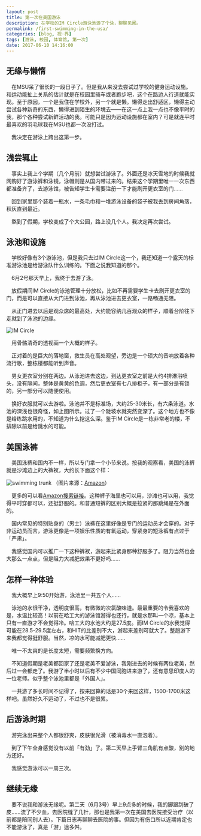 ```yaml
---
layout: post
title: 第一次在美国游泳
description: 在学校的IM Circle游泳池游了个泳，聊聊见闻。
permalink: /first-swimming-in-the-usa/
categories: [blog, 视·界]
tags: [游泳, 校园, 体育馆, 第一次]
date: 2017-06-10 14:16:00
--- 
```


<!--「http://lanternd.qiniudn.com/Pic4Post/」-->

## 无缘与懒惰

　在MSU呆了很长的一段日子了。但是我从来没去尝试过学校的健身运动设施。和运动能扯上关系的估计就是在校园里骑车或者跑步吧，这个在路边人行道就能实现。至于原因，一个是我住在学校外，另一个就是懒。懒得走出舒适区，懒得主动尝试各种新奇的东西，懒得进到陌生的环境去——在这一点上我一点也不像平时的我，那个各种尝试新鲜活动的我。可能只是因为运动设施都在室内？可是就连平时最喜欢的羽毛球我在MSU也都一次没打过。

　我决定在游泳上跨出这第一步。

## 浅尝辄止

　事实上我上个学期（几个月前）就想尝试游泳了。外面还是冰天雪地的时候我就网购好了游泳裤和泳镜，泳帽则是从国内带过来的。结果这个学期里唯一一次东西都准备齐了，去游泳馆，被告知学生卡需要注册一下才能刷开更衣室的门……

　回到家里那个装着一瓶水，一条毛巾和一堆游泳设备的袋子被我丢到房间角落，积灰直到最近。

　熬到了假期，学校变成了个大公园，路上没几个人。我决定再次尝试。

## 泳池和设施

　学校好像有3个游泳池，但是我只去过IM Circle这一个，我还知道一个露天的标准游泳池是给游泳队什么训练的。下面之说我知道的那个。

　6月2号那天早上，我终于去游了泳。

　放假期间IM Circle的泳池管理十分放松，比如不再需要学生卡去刷开更衣室的门，而是可以直接从大门进到泳池，再从泳池进去更衣室，一路畅通无阻。

　从正门进去以后是观众席的最高处，大约能容纳几百观众的样子，顺着台阶往下走就到了泳池的边缘。

![IM Circle](http://lanternd.qiniudn.com/Pic4Post/first-swimming-in-the-usa/swimming-pool-im-circle.png)

　用骨骼清奇的透视画一个大概的样子。

　正对着的是巨大的落地窗，救生员在高处观望，旁边是一个硕大的音响放着各种流行歌，整栋楼都能听到声音。

　男女更衣室分别在两边。从泳池进去这边，到达更衣室之前是大约4排淋浴喷头，没有隔间，整体是黄黄的色调，然后更衣室有七八排柜子，有一部分是有锁的，另一部分可以随便使用。

　换好衣服就可以去游啦。泳池并不是标准场，大约25-30米长，有六条泳道。水池的深浅也很奇怪，如上图所示。过了一个陡坡水就突然变深了。这个地方也不像是给练跳水用的，不知道为什么挖这么深。鉴于IM Circle是一栋非常老的楼，不排除以前是给跳水的可能。

## 美国泳裤

　美国泳裤和国内不一样，所以专门拿一个小节来说。按我的观察看，美国的泳裤就是沙滩边上的大裤衩，大约长下面这个样：

![swimming trunk](https://m.media-amazon.com/images/S/aplus-media/vc/90f45142-1600-4793-87b8-0115859c266c._SR285,285_.png)
（图片来源：[Amazon](https://www.amazon.com/Speedo-Marina-Basic-Watershorts-XX-Large/dp/B005QXF9RK/ref=sr_1_1?ie=UTF8&qid=1497122185&sr=8-1&keywords=swimming%20marine%20trunk)）

　更多的可以看[Amazon搜索链接](https://www.amazon.com/s/ref=nb_sb_noss?url=search-alias=aps&field-keywords=swimming%20marine%20trunk)。这种裤子海里也可以用，沙滩也可以用，我觉得平时穿都可以，还挺舒服的。和普通短裤的区别大概是拉紧的那跳绳是在外面的。

　国内常见的特别贴身的（男士）泳裤在这里好像是专门的运动员才会穿的。对于非运动员而言，游泳更像是一项娱乐性质的有氧运动，穿紧身的短泳裤有点过于「严肃」。

　我感觉国内可以推广一下这种裤衩，游起来比紧身那种舒服多了。阻力当然也会大那么一点点，但是阻力大减肥效果不更好吗……

## 怎样一种体验

　我大概早上9:50开始游，泳池里一共五个人……

　泳池的水很干净，透明度很高，有微微的次氯酸味道。最最重要的令我喜欢的是，水温比较高！以前在哈工大的游泳馆游得也还行，就是水那叫一个凉，基本上只有一直游才不会觉得冷。哈工大的水池大约是27.5度。而IM Circle的水我觉得可能在28.5-29.5度左右，和HIT的比差别不大，游起来差别可就大了。整趟游下来我都觉得挺舒服。当然，凉的水可能减肥更快……

　唯一不太爽的是长度太短，需要频繁换方向。

　不知道假期是老美都回家了还是老美不爱游泳，我刚进去的时候有两位老美，然后过一会都走了。我游了半小时以后有不少中国同胞进来游了，还有意思印度人的一位老师。似乎整个泳池里都是「外国人」。

　一共游了多长时间不记得了，按来回算的话是30个来回这样，1500-1700米这样吧。虽然好久不运动了，不过也不是很累。

## 后游泳时期

　游完泳出来整个人都很舒爽，皮肤很光滑（被消毒水一直泡着）。

　到了下午全身感觉没有以前「有劲」了。第二天早上手臂三角肌有点酸，别的地方还好。

　我感觉游泳可以一周三次。

## 继续无缘

　要不说我和游泳无缘呢。第二天（6月3号）早上9点多的时候，我的脚跟刮破了皮……流了不少血，去医院缝了几针，那也是我第一次在美国去医院接受治疗（以前都是陪同别人去）。下篇日志再聊聊去医院的事。但因为有伤口所以近期肯定也不能游泳了，真是「游」途多舛。

